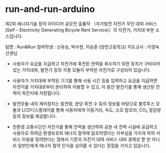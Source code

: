 # run-and-run-arduino
제2회 에너지기술 창의 아이디어 공모전 출품작 〈자가발전 자전거 무인 대여 서비스(Self – Electricity Generating Bicycle Rent Service)〉의 자전거, 거치대 부분 소스입니다.

팀명 : Run&Run
참여학생 : 신유승, 박수현, 이승훈 (양천고등학교)
지도교사 : 이영숙 선생님

- 사용자가 요금을 지급하고 자전거에 축전된 전력을 회수하기 위한 장치가 구비되어 있는 거치대와, 발전기 등의 각종 모듈이 부착된 자전거로 구성되어 있습니다.

- 사용자가 거치대에 부착된 기기를 통해 사용 시간 등을 입력하고 요금을 지급하면 자전거를 거치대로부터 분리하여 이용할 수 있고, 이 동안 발전기를 통해 생산된 전력이 축전지에 저장됩니다.

- 발전모듈 내의 제어장치는 발전량, 분당 회전 수 등의 정보를 바탕으로 블루투스 모듈과 LCD디스플레이를 통해 사용자에게 이동거리, 속도, 소모 칼로리, CO₂ 절감량 등의 정보를 제공합니다.

- 친환경 교통수단인 자전거를 통해 전력을 생산하여 공원 내 전력 시설에 공급하고 사용자로 하여금 환경보호와 에너지 절약에 일조하였다는 자부심을 가지게 하여 서비스 이용을 장려한다는 점에서 기존의 자전거 대여 서비스 대비 경제성 뿐 만 아니라 일반인에게 에너지 절약 인식을 심어줄 수 있다는 장점을 가지고 있습니다.
